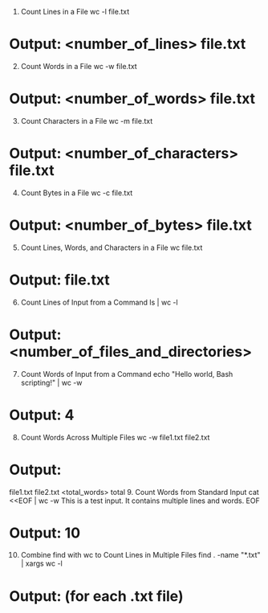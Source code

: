 1. Count Lines in a File
   wc -l file.txt

# Output: <number_of_lines> file.txt

2. Count Words in a File
   wc -w file.txt

# Output: <number_of_words> file.txt

3. Count Characters in a File
   wc -m file.txt

# Output: <number_of_characters> file.txt

4. Count Bytes in a File
   wc -c file.txt

# Output: <number_of_bytes> file.txt

5. Count Lines, Words, and Characters in a File
   wc file.txt

# Output: <lines> <words> <bytes> file.txt

6. Count Lines of Input from a Command
   ls | wc -l

# Output: <number_of_files_and_directories>

7. Count Words of Input from a Command
   echo "Hello world, Bash scripting!" | wc -w

# Output: 4

8. Count Words Across Multiple Files
   wc -w file1.txt file2.txt

# Output:

<words> file1.txt
<words> file2.txt
<total_words> total 9. Count Words from Standard Input
cat <<EOF | wc -w
This is a test input.
It contains multiple lines and words.
EOF

# Output: 10

10. Combine find with wc to Count Lines in Multiple Files
    find . -name "\*.txt" | xargs wc -l

# Output: <lines> <filename> (for each .txt file)
